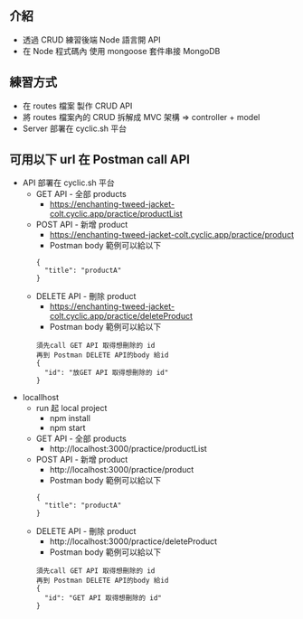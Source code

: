 ## 介紹

- 透過 CRUD 練習後端 Node 語言開 API
- 在 Node 程式碼內 使用 mongoose 套件串接 MongoDB

## 練習方式

- 在 routes 檔案 製作 CRUD API
- 將 routes 檔案內的 CRUD 拆解成 MVC 架構 => controller + model
- Server 部署在 cyclic.sh 平台

## 可用以下 url 在 Postman call API

- API 部署在 cyclic.sh 平台
  - GET API - 全部 products
    - https://enchanting-tweed-jacket-colt.cyclic.app/practice/productList
  - POST API - 新增 product
    - https://enchanting-tweed-jacket-colt.cyclic.app/practice/product
    - Postman body 範例可以給以下
    ```
    {
      "title": "productA"
    }
    ```
  - DELETE API - 刪除 product
    - https://enchanting-tweed-jacket-colt.cyclic.app/practice/deleteProduct
    - Postman body 範例可以給以下
    ```
    須先call GET API 取得想刪除的 id
    再到 Postman DELETE API的body 給id
    {
      "id": "放GET API 取得想刪除的 id"
    }
    ```
- locallhost
  - run 起 local project
    - npm install
    - npm start
  - GET API - 全部 products
    - http://localhost:3000/practice/productList
  - POST API - 新增 product
    - http://localhost:3000/practice/product
    - Postman body 範例可以給以下
    ```
    {
      "title": "productA"
    }
    ```
  - DELETE API - 刪除 product
    - http://localhost:3000/practice/deleteProduct
    - Postman body 範例可以給以下
    ```
    須先call GET API 取得想刪除的 id
    再到 Postman DELETE API的body 給id
    {
      "id": "GET API 取得想刪除的 id"
    }
    ```
